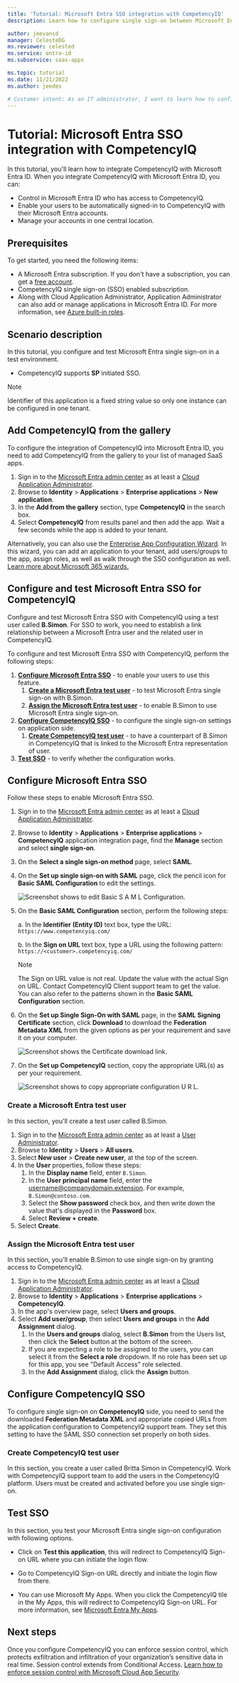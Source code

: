 ```yaml
---
title: 'Tutorial: Microsoft Entra SSO integration with CompetencyIQ'
description: Learn how to configure single sign-on between Microsoft Entra ID and CompetencyIQ.

author: jeevansd
manager: CelesteDG
ms.reviewer: celested
ms.service: entra-id
ms.subservice: saas-apps

ms.topic: tutorial
ms.date: 11/21/2022
ms.author: jeedes

# Customer intent: As an IT administrator, I want to learn how to configure single sign-on between Microsoft Entra ID and CompetencyIQ so that I can control who has access to CompetencyIQ, enable automatic sign-in with Microsoft Entra accounts, and manage my accounts in one central location.
---
```

# Tutorial: Microsoft Entra SSO integration with CompetencyIQ

In this tutorial, you'll learn how to integrate CompetencyIQ with Microsoft Entra ID. When you integrate CompetencyIQ with Microsoft Entra ID, you can:

* Control in Microsoft Entra ID who has access to CompetencyIQ.
* Enable your users to be automatically signed-in to CompetencyIQ with their Microsoft Entra accounts.
* Manage your accounts in one central location.

## Prerequisites

To get started, you need the following items:

* A Microsoft Entra subscription. If you don't have a subscription, you can get a [free account](https://azure.microsoft.com/free/).
* CompetencyIQ single sign-on (SSO) enabled subscription.
* Along with Cloud Application Administrator, Application Administrator can also add or manage applications in Microsoft Entra ID.
For more information, see [Azure built-in roles](~/identity/role-based-access-control/permissions-reference.md).

## Scenario description

In this tutorial, you configure and test Microsoft Entra single sign-on in a test environment.

* CompetencyIQ supports **SP** initiated SSO.

> [!NOTE]
> Identifier of this application is a fixed string value so only one instance can be configured in one tenant.

## Add CompetencyIQ from the gallery

To configure the integration of CompetencyIQ into Microsoft Entra ID, you need to add CompetencyIQ from the gallery to your list of managed SaaS apps.

1. Sign in to the [Microsoft Entra admin center](https://entra.microsoft.com) as at least a [Cloud Application Administrator](~/identity/role-based-access-control/permissions-reference.md#cloud-application-administrator).
1. Browse to **Identity** > **Applications** > **Enterprise applications** > **New application**.
1. In the **Add from the gallery** section, type **CompetencyIQ** in the search box.
1. Select **CompetencyIQ** from results panel and then add the app. Wait a few seconds while the app is added to your tenant.

 Alternatively, you can also use the [Enterprise App Configuration Wizard](https://portal.office.com/AdminPortal/home?Q=Docs#/azureadappintegration). In this wizard, you can add an application to your tenant, add users/groups to the app, assign roles, as well as walk through the SSO configuration as well. [Learn more about Microsoft 365 wizards.](/microsoft-365/admin/misc/azure-ad-setup-guides)

<a name='configure-and-test-azure-ad-sso-for-competencyiq'></a>

## Configure and test Microsoft Entra SSO for CompetencyIQ

Configure and test Microsoft Entra SSO with CompetencyIQ using a test user called **B.Simon**. For SSO to work, you need to establish a link relationship between a Microsoft Entra user and the related user in CompetencyIQ.

To configure and test Microsoft Entra SSO with CompetencyIQ, perform the following steps:

1. **[Configure Microsoft Entra SSO](#configure-azure-ad-sso)** - to enable your users to use this feature.
    1. **[Create a Microsoft Entra test user](#create-an-azure-ad-test-user)** - to test Microsoft Entra single sign-on with B.Simon.
    1. **[Assign the Microsoft Entra test user](#assign-the-azure-ad-test-user)** - to enable B.Simon to use Microsoft Entra single sign-on.
1. **[Configure CompetencyIQ SSO](#configure-competencyiq-sso)** - to configure the single sign-on settings on application side.
    1. **[Create CompetencyIQ test user](#create-competencyiq-test-user)** - to have a counterpart of B.Simon in CompetencyIQ that is linked to the Microsoft Entra representation of user.
1. **[Test SSO](#test-sso)** - to verify whether the configuration works.

<a name='configure-azure-ad-sso'></a>

## Configure Microsoft Entra SSO

Follow these steps to enable Microsoft Entra SSO.

1. Sign in to the [Microsoft Entra admin center](https://entra.microsoft.com) as at least a [Cloud Application Administrator](~/identity/role-based-access-control/permissions-reference.md#cloud-application-administrator).
1. Browse to **Identity** > **Applications** > **Enterprise applications** > **CompetencyIQ** application integration page, find the **Manage** section and select **single sign-on**.
2. On the **Select a single sign-on method** page, select **SAML**.
3. On the **Set up single sign-on with SAML** page, click the pencil icon for **Basic SAML Configuration** to edit the settings.

    ![Screenshot shows to edit Basic S A M L Configuration.](common/edit-urls.png "Basic Configuration")

1. On the **Basic SAML Configuration** section, perform the following steps:

    a. In the **Identifier (Entity ID)** text box, type the URL:
    `https://www.competencyiq.com/`

    b. In the **Sign on URL** text box, type a URL using the following pattern:
    `https://<customer>.competencyiq.com/`

    > [!NOTE]
    > The Sign on URL value is not real. Update the value with the actual Sign on URL. Contact CompetencyIQ Client support team to get the value. You can also refer to the patterns shown in the **Basic SAML Configuration** section.

1. On the **Set up Single Sign-On with SAML** page, in the **SAML Signing Certificate** section, click **Download** to download the **Federation Metadata XML** from the given options as per your requirement and save it on your computer.

    ![Screenshot shows the Certificate download link.](common/metadataxml.png "Certificate")

6. On the **Set up CompetencyIQ** section, copy the appropriate URL(s) as per your requirement.

   ![Screenshot shows to copy appropriate configuration U R L.](common/copy-configuration-urls.png "Configuration")

<a name='create-an-azure-ad-test-user'></a>

### Create a Microsoft Entra test user 

In this section, you'll create a test user called B.Simon.

1. Sign in to the [Microsoft Entra admin center](https://entra.microsoft.com) as at least a [User Administrator](~/identity/role-based-access-control/permissions-reference.md#user-administrator).
1. Browse to **Identity** > **Users** > **All users**.
1. Select **New user** > **Create new user**, at the top of the screen.
1. In the **User** properties, follow these steps:
   1. In the **Display name** field, enter `B.Simon`.  
   1. In the **User principal name** field, enter the username@companydomain.extension. For example, `B.Simon@contoso.com`.
   1. Select the **Show password** check box, and then write down the value that's displayed in the **Password** box.
   1. Select **Review + create**.
1. Select **Create**.

<a name='assign-the-azure-ad-test-user'></a>

### Assign the Microsoft Entra test user

In this section, you'll enable B.Simon to use single sign-on by granting access to CompetencyIQ.

1. Sign in to the [Microsoft Entra admin center](https://entra.microsoft.com) as at least a [Cloud Application Administrator](~/identity/role-based-access-control/permissions-reference.md#cloud-application-administrator).
1. Browse to **Identity** > **Applications** > **Enterprise applications** > **CompetencyIQ**.
1. In the app's overview page, select **Users and groups**.
1. Select **Add user/group**, then select **Users and groups** in the **Add Assignment** dialog.
   1. In the **Users and groups** dialog, select **B.Simon** from the Users list, then click the **Select** button at the bottom of the screen.
   1. If you are expecting a role to be assigned to the users, you can select it from the **Select a role** dropdown. If no role has been set up for this app, you see "Default Access" role selected.
   1. In the **Add Assignment** dialog, click the **Assign** button.

## Configure CompetencyIQ SSO

To configure single sign-on on **CompetencyIQ** side, you need to send the downloaded **Federation Metadata XML** and appropriate copied URLs from the application configuration to CompetencyIQ support team. They set this setting to have the SAML SSO connection set properly on both sides.

### Create CompetencyIQ test user

In this section, you create a user called Britta Simon in CompetencyIQ. Work with CompetencyIQ support team to add the users in the CompetencyIQ platform. Users must be created and activated before you use single sign-on.

## Test SSO

In this section, you test your Microsoft Entra single sign-on configuration with following options. 

* Click on **Test this application**, this will redirect to CompetencyIQ Sign-on URL where you can initiate the login flow. 

* Go to CompetencyIQ Sign-on URL directly and initiate the login flow from there.

* You can use Microsoft My Apps. When you click the CompetencyIQ tile in the My Apps, this will redirect to CompetencyIQ Sign-on URL. For more information, see [Microsoft Entra My Apps](/azure/active-directory/manage-apps/end-user-experiences#azure-ad-my-apps).

## Next steps

Once you configure CompetencyIQ you can enforce session control, which protects exfiltration and infiltration of your organization’s sensitive data in real time. Session control extends from Conditional Access. [Learn how to enforce session control with Microsoft Cloud App Security](/cloud-app-security/proxy-deployment-aad).
